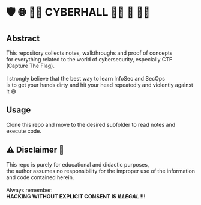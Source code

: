 # 🛡️ 🌐 🥷🏻 CYBERHALL 🏴‍☠️ 👾 🕵🏾

## Abstract 
This repository collects notes, walkthroughs and proof of concepts <br/> for everything related to the world of cybersecurity, especially CTF (Capture The Flag).<br/><br/>
I strongly believe that the best way to learn InfoSec and SecOps <br/> is to get your hands dirty and hit your head repeatedly and violently against it 😄

## Usage
Clone this repo and move to the desired subfolder to read notes and execute code.

## ⚠️ Disclaimer 🚨
This repo is purely for educational and didactic purposes, <br/> the author assumes no responsibility for the improper use of the information and code contained herein.<br/>
<br/>
Always remember: 
<br/>
**HACKING WITHOUT EXPLICIT CONSENT IS _ILLEGAL_ !!!**